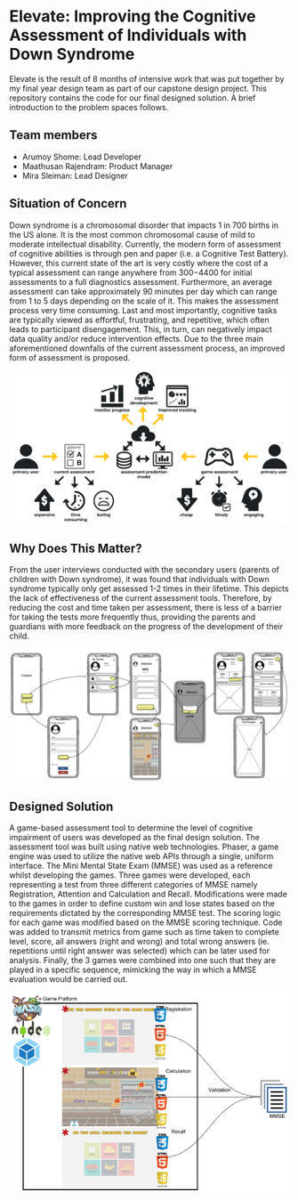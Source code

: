 # Elevate: Improving the Cognitive Assessment of Individuals with Down Syndrome

Elevate is the result of 8 months of intensive work that was put together by my
final year design team as part of our capstone design project. This repository
contains the code for our final designed solution. A brief introduction to the
problem spaces follows.

## Team members
- Arumoy Shome: Lead Developer
- Maathusan Rajendram: Product Manager
- Mira Sleiman: Lead Designer

## Situation of Concern
Down syndrome is a chromosomal disorder that impacts 1 in 700 births in the US
alone. It is the most common chromosomal cause of mild to moderate intellectual
disability. Currently, the modern form of assessment of cognitive abilities is
through pen and paper (i.e. a Cognitive Test Battery). However, this current
state of the art is very costly where the cost of a typical assessment can range
anywhere from $300-$4400 for initial assessments to a full diagnostics
assessment. Furthermore, an average assessment can take approximately 90 minutes
per day which can range from 1 to 5 days depending on the scale of it. This
makes the assessment process very time consuming. Last and most importantly,
cognitive tasks are typically viewed as effortful, frustrating, and repetitive,
which often leads to participant disengagement. This, in turn, can negatively
impact data quality and/or reduce intervention effects. Due to the three main
aforementioned downfalls of the current assessment process, an improved form of
assessment is proposed.

![System Diagram](assets/images/system-diagram.png)

## Why Does This Matter?
From the user interviews conducted with the secondary users (parents of children
with Down syndrome), it was found that individuals with Down syndrome typically
only get assessed 1-2 times in their lifetime. This depicts the lack of
effectiveness of the current assessment tools. Therefore, by reducing the cost
and time taken per assessment, there is less of a barrier for taking the tests
more frequently thus, providing the parents and guardians with more feedback on
the progress of the development of their child.

![Functional Diagram](assets/images/functional-diagram.png)

## Designed Solution
A game-based assessment tool to determine the level of cognitive impairment of
users was developed as the final design solution. The assessment tool was built
using native web technologies. Phaser, a game engine was used to utilize the
native web APIs through a single, uniform interface. The Mini Mental State Exam
(MMSE) was used as a reference whilst developing the games. Three games were
developed, each representing a test from three different categories of MMSE
namely Registration, Attention and Calculation and Recall. Modifications were
made to the games in order to define custom win and lose states based on the
requirements dictated by the corresponding MMSE test. The scoring logic for each
game was modified based on the MMSE scoring technique. Code was added to
transmit metrics from game such as time taken to complete level, score, all
answers (right and wrong) and total wrong answers (ie. repetitions until right
answer was selected) which can be later used for analysis. Finally, the 3 games
were combined into one such that they are played in a specific sequence,
mimicking the way in which a MMSE evaluation would be carried out.

![Prototype](assets/images/prototype.png)
